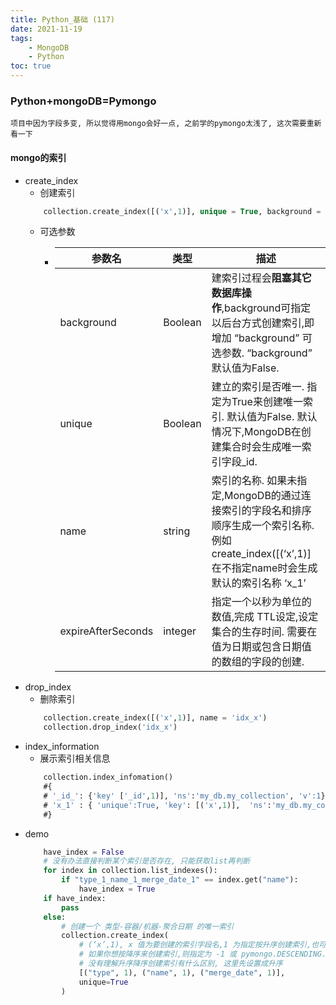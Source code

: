 ```yaml
---
title: Python_基础 (117)
date: 2021-11-19
tags: 
    - MongoDB
    - Python
toc: true
---
```


### Python+mongoDB=Pymongo
    项目中因为字段多变, 所以觉得用mongo会好一点, 之前学的pymongo太浅了, 这次需要重新看一下

<!-- more -->

#### mongo的索引
- create_index
    * 创建索引
    ```sql
        collection.create_index([('x',1)], unique = True, background = True)
    ```
    * 可选参数
        * <table><thead><tr><th>参数名</th><th>类型</th><th>描述</th></tr></thead><tbody><tr><td>background</td><td>Boolean</td><td>建索引过程会<strong>阻塞其它数据库操作</strong>,background可指定以后台方式创建索引,即增加 “background” 可选参数.  “background” 默认值为False. </td></tr><tr><td>unique</td><td>Boolean</td><td>建立的索引是否唯一. 指定为True来创建唯一索引. 默认值为False. 默认情况下,MongoDB在创建集合时会生成唯一索引字段_id. </td></tr><tr><td>name</td><td>string</td><td>索引的名称. 如果未指定,MongoDB的通过连接索引的字段名和排序顺序生成一个索引名称. 例如create_index([(‘x’,1)]在不指定name时会生成默认的索引名称 ‘x_1’</td></tr><tr><td>expireAfterSeconds</td><td>integer</td><td>指定一个以秒为单位的数值,完成 TTL设定,设定集合的生存时间. 需要在值为日期或包含日期值的数组的字段的创建. </td></tr></tbody></table>
- drop_index
    * 删除索引
    ```sql
        collection.create_index([('x',1)], name = 'idx_x')
        collection.drop_index('idx_x')
    ```
- index_information
    * 展示索引相关信息
    ```sql
        collection.index_infomation()
        #{ 
        # '_id_': {'key' ['_id',1)], 'ns':'my_db.my_collection', 'v':1},
        # 'x_1' : { 'unique':True, 'key': [('x',1)],  'ns':'my_db.my_collection', 'v':1}
        #}
    ```
- demo
    ```python
        have_index = False
        # 没有办法直接判断某个索引是否存在, 只能获取list再判断
        for index in collection.list_indexes():
            if "type_1_name_1_merge_date_1" == index.get("name"):
                have_index = True
        if have_index:
            pass
        else:
            # 创建一个 类型-容器/机器-聚合日期 的唯一索引
            collection.create_index(
                # (‘x’,1), x 值为要创建的索引字段名,1 为指定按升序创建索引,也可以用pymongo.ASCENDING代替
                # 如果你想按降序来创建索引,则指定为 -1 或 pymongo.DESCENDING.
                # 没有理解升序降序创建索引有什么区别, 这里先设置成升序
                [("type", 1), ("name", 1), ("merge_date", 1)],
                unique=True
            )
    ```

